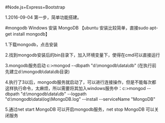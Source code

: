 #Node.js+Express+Bootstrap

1.2016-09-04 第一步，简单功能搭建。

#mongodb
Windows 安装 MongoDB 【ubuntu 安装比较简单，直接sudo apt-get install mongodb】

1.下载mongodb，点击安装

2.找到mongodb安装后的bin目录下，加入环境变量下，使得在cmd可以直接运行


3.mongodb服务启动   c:>mongod --dbpath "d:\mongodb\data\db"   (在执行前先建立d:\mongodb\data\db目录)


4.执行了3以后，mongodb服务就启动了，可以进行连接操作，但是不能每次都这样执行命令，太麻烦，所以需要将其加入windows服务中：c:>mongod --dbpath "d:\mongodb\data\db" --logpath "d:\mongodb\data\log\MongoDB.log" --install --serviceName "MongoDB"


5.通过net start MongoDB 可以开启mongodb服务，net stop MongoDB 可以关闭服务
